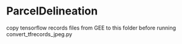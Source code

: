 # ParcelDelineation

copy tensorflow records files from GEE to this folder before running convert_tfrecords_jpeg.py
